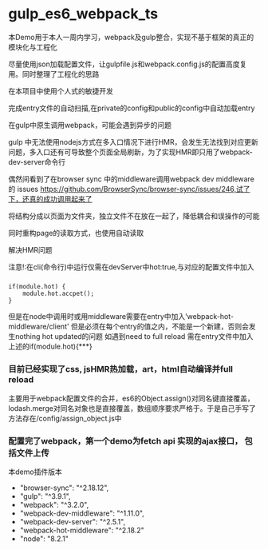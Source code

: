 # gulp_es6_webpack_ts
本Demo用于本人一周内学习，webpack及gulp整合，实现不基于框架的真正的模块化与工程化

尽量使用json加载配置文件，让gulpfile.js和webpack.config.js的配置高度复用。同时整理了工程化的思路

在本项目中使用个人式的敏捷开发

完成entry文件的自动扫描,在private的config和public的config中自动加载entry

在gulp中原生调用webpack，可能会遇到异步的问题

gulp 中无法使用nodejs方式在多入口情况下进行HMR，会发生无法找到对应更新问题，多入口还有可导致整个页面全局刷新，为了实现HMR即只用了webpack-dev-server命令行

偶然间看到了在browser sync 中的middleware调用webpack dev middleware 的 issues https://github.com/BrowserSync/browser-sync/issues/246,试了下，还真的成功调用起来了

将结构分成以页面为文件夹，独立文件不在放在一起了，降低耦合和误操作的可能

同时重构page的读取方式，也使用自动读取

解决HMR问题

注意!:在cli(命令行)中运行仅需在devServer中hot:true,与对应的配置文件中加入
#####
    if(module.hot) {
        module.hot.accpet();
    }
但是在node中调用时或用middleware需要在entry中加入'webpack-hot-middleware/client'
但是必须在每个entry的值之内，不能是一个新建，否则会发生nothing hot updated的问题
如遇到need to full reload 需在entry文件中加入上述的if(module.hot){***}

### 目前已经实现了css, jsHMR热加载，art，html自动编译并full reload

主要用于webpack配置文件的合并，es6的Object.assign()对同名键直接覆盖，lodash.merge对同名对象也是直接覆盖，数组顺序要求严格于。于是自己手写了方法存在/config/assign_object.js中
### 配置完了webpack，第一个demo为fetch api 实现的ajax接口， 包括文件上传

本demo插件版本
-    "browser-sync": "^2.18.12",
-    "gulp": "^3.9.1",
-    "webpack": "^3.2.0",
-    "webpack-dev-middleware": "^1.11.0",
-    "webpack-dev-server": "^2.5.1",
-    "webpack-hot-middleware": "^2.18.2"
-    "node": "8.2.1"